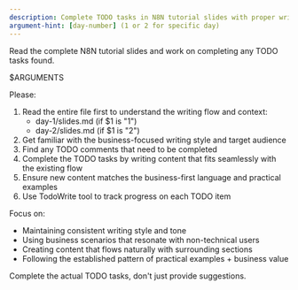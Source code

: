 ```yaml
---
description: Complete TODO tasks in N8N tutorial slides with proper writing flow
argument-hint: [day-number] (1 or 2 for specific day)
---
```


Read the complete N8N tutorial slides and work on completing any TODO tasks found.

$ARGUMENTS

Please:
1. Read the entire file first to understand the writing flow and context:
   - day-1/slides.md (if $1 is "1")
   - day-2/slides.md (if $1 is "2")
2. Get familiar with the business-focused writing style and target audience
3. Find any TODO comments that need to be completed
4. Complete the TODO tasks by writing content that fits seamlessly with the existing flow
5. Ensure new content matches the business-first language and practical examples
6. Use TodoWrite tool to track progress on each TODO item

Focus on:
- Maintaining consistent writing style and tone
- Using business scenarios that resonate with non-technical users
- Creating content that flows naturally with surrounding sections
- Following the established pattern of practical examples + business value

Complete the actual TODO tasks, don't just provide suggestions.